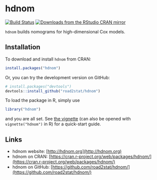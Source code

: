 # hdnom

[![Build Status](https://travis-ci.org/road2stat/hdnom.png?branch=master)](https://travis-ci.org/road2stat/hdnom)
[![Downloads from the RStudio CRAN mirror](http://cranlogs.r-pkg.org/badges/hdnom)](http://cran.rstudio.com/package=hdnom)

`hdnom` builds nomograms for high-dimensional Cox models.

## Installation

To download and install `hdnom` from CRAN:

```r
install.packages("hdnom")
```

Or, you can try the development version on GitHub:

```r
# install.packages("devtools")
devtools::install_github("road2stat/hdnom")
```

To load the package in R, simply use

```r
library("hdnom")
```

and you are all set. See [the vignette](https://cran.r-project.org/web/packages/hdnom/vignettes/hdnom.html) (can also be opened with `vignette("hdnom")` in R) for a quick-start guide.

## Links

* hdnom website: [http://hdnom.org](http://hdnom.org)
* hdnom on CRAN: [https://cran.r-project.org/web/packages/hdnom/](https://cran.r-project.org/web/packages/hdnom/)
* hdnom on GitHub: [https://github.com/road2stat/hdnom/](https://github.com/road2stat/hdnom/)
